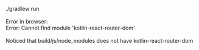 ./gradlew run<br/><br/>
Error in browser:<br/>
Error: Cannot find module 'kotlin-react-router-dom'
<br/><br/>
Noticed that build/js/node_modules does not have kotlin-react-router-dom
